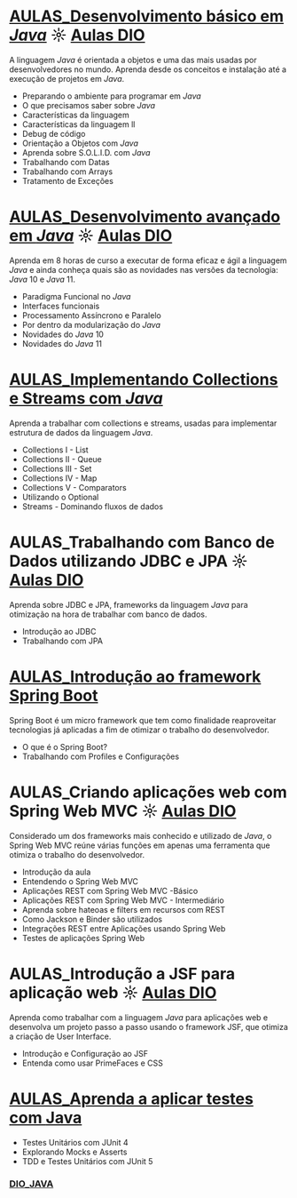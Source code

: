 # [AULAS_Desenvolvimento básico em *Java*](https://github.com/kakanew/DIO_JAVA/tree/master/AULAS_Desenvolvimento_Java_Basico) ☼ [Aulas DIO](https://web.digitalinnovation.one/course/desenvolvimento-basico-em-java/learning/38d441ef-3c29-4ca4-9047-178603a8f656/)

A linguagem *Java* é orientada a objetos e uma das mais usadas por desenvolvedores no mundo. Aprenda desde os conceitos e instalação até a execução de projetos em *Java*.

-  Preparando o ambiente para programar em *Java*
-  O que precisamos saber sobre *Java*
-  Características da linguagem
-  Características da linguagem ll
-  Debug de código
-  Orientação a Objetos com *Java*
-  Aprenda sobre S.O.L.I.D. com *Java*
-  Trabalhando com Datas
-  Trabalhando com Arrays
-  Tratamento de Exceções

# [AULAS_Desenvolvimento avançado em *Java*](https://github.com/kakanew/DIO_JAVA/tree/master/AULAS_Desenvolvimento_Avancado_Java) ☼ [Aulas DIO](https://web.digitalinnovation.one/course/desenvolvimento-avancado-em-java/learning/ac0c022e-a9e7-4898-abea-a9844d318925/)

Aprenda em 8 horas de curso a executar de forma eficaz e ágil a linguagem *Java* e ainda conheça quais são as novidades nas versões da tecnologia: *Java* 10 e *Java* 11.

-  Paradigma Funcional no *Java*
-  Interfaces funcionais
-  Processamento Assíncrono e Paralelo
-  Por dentro da modularização do *Java*
-  Novidades do *Java* 10
-  Novidades do *Java* 11

# [AULAS_Implementando Collections e Streams com *Java*](https://github.com/kakanew/DIO_JAVA/tree/master/AULAS_Collections_Streams_Java)

Aprenda a trabalhar com collections e streams, usadas para implementar estrutura de dados da linguagem *Java*.

-  Collections I - List
-  Collections II - Queue
-  Collections III - Set
-  Collections IV - Map
-  Collections V - Comparators
-  Utilizando o Optional
-  Streams - Dominando fluxos de dados

# AULAS_Trabalhando com Banco de Dados utilizando JDBC e JPA ☼ [Aulas DIO](https://web.digitalinnovation.one/course/trabalhando-com-banco-de-dados-utilizando-jdbc-e-jpa/learning/36caf662-304d-444b-978d-958d79bb5a9a/)

Aprenda sobre JDBC e JPA, frameworks da linguagem *Java* para otimização na hora de trabalhar com banco de dados.

-  Introdução ao JDBC
-  Trabalhando com JPA

# [AULAS_Introdução ao framework Spring Boot](https://github.com/kakanew/DIO_JAVA/tree/master/AULAS_Introducao_SpringBoot)

Spring Boot é um micro framework que tem como finalidade reaproveitar tecnologias já aplicadas a fim de otimizar o trabalho do desenvolvedor.

-  O que é o Spring Boot?
-  Trabalhando com Profiles e Configurações

# AULAS_Criando aplicações web com Spring Web MVC ☼ [Aulas DIO](https://web.digitalinnovation.one/course/criando-aplicacoes-web-com-spring-web-mvc/learning/d3915d88-445a-441b-be43-f1d4d8df99b2/)

Considerado um dos frameworks mais conhecido e utilizado de *Java*, o Spring Web MVC reúne várias funções em apenas uma ferramenta que otimiza o trabalho do desenvolvedor.

-  Introdução da aula
-  Entendendo o Spring Web MVC
-  Aplicações REST com Spring Web MVC -Básico
-  Aplicações REST com Spring Web MVC - Intermediário
-  Aprenda sobre hateoas e filters em recursos com REST
-  Como Jackson e Binder são utilizados
-  Integrações REST entre Aplicações usando Spring Web
-  Testes de aplicações Spring Web

# AULAS_Introdução a JSF para aplicação web ☼ [Aulas DIO](https://web.digitalinnovation.one/course/introducao-jsf-para-aplicacao-web/learning/4f19e7e6-42a7-4724-a51d-5a2f50209460/)

Aprenda como trabalhar com a linguagem *Java* para aplicações web e desenvolva um projeto passo a passo usando o framework JSF, que otimiza a criação de User Interface.

-  Introdução e Configuração ao JSF
-  Entenda como usar PrimeFaces e CSS

# [AULAS_Aprenda a aplicar testes com **Java**](https://github.com/kakanew/DIO_JAVA/tree/master/AULAS_Aplicar_Testes_Java)

-  Testes Unitários com JUnit 4
-  Explorando Mocks e Asserts
-  TDD e Testes Unitários com JUnit 5

### [DIO_JAVA](https://github.com/kakanew/DIO_JAVA)

